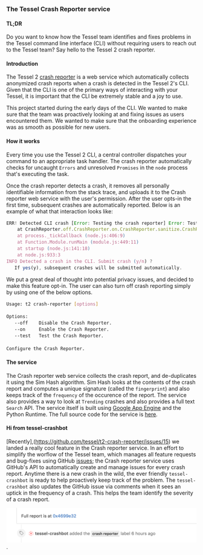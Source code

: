### The Tessel Crash Reporter service

#### TL;DR

Do you want to know how the Tessel team identifies and fixes problems in the Tessel command line interface (CLI) without requiring users to reach out to the Tessel team? Say hello to the Tessel 2 crash reporter.

#### Introduction

The Tessel 2 [crash reporter](http://crash-reporter.tessel.io) is a web service which automatically collects anonymized crash reports when a crash is detected in the Tessel 2's CLI. Given that the CLI is one of the primary ways of interacting with your Tessel, it is important that the CLI be extremely stable and a joy to use.

This project started during the early days of the CLI. We wanted to make sure that the team was proactively looking at and fixing issues as users encountered them. We wanted to make sure that the onboarding experience was as smooth as possible for new users.

#### How it works

Every time you use the Tessel 2 CLI, a central controller dispatches your command to an appropriate task handler. The crash reporter automatically checks for uncaught `Errors` and unresolved `Promises` in the `node` process that's executing the task. 

Once the crash reporter detects a crash, it removes all personally identifiable information from the stack trace, and uploads it to the Crash reporter web service with the user's permission. After the user opts-in the first time, subsequent crashes are automatically reported. Below is an example of what that interaction looks like:

```javascript
ERR! Detected CLI crash [Error: Testing the crash reporter] Error: Testing the crash reporter
    at CrashReporter.off.CrashReporter.on.CrashReporter.sanitize.CrashReporter.sanitize.redactions.CrashReporter.prompt.CrashReporter.submit.CrashReporter.prompt.then.CrashReporter.post.CrashReporter.status.CrashReporter.test (/Users/rahulrav/Workspaces/Tessel2/CLI/lib/crash-reporter.js:177:25)
    at process._tickCallback (node.js:406:9)
    at Function.Module.runMain (module.js:449:11)
    at startup (node.js:141:18)
    at node.js:933:3
INFO Detected a crash in the CLI. Submit crash (y/n) ?
   If yes(y), subsequent crashes will be submitted automatically.
```

We put a great deal of thought into potential privacy issues, and decided to make this feature opt-in. The user can also turn off crash reporting simply by using one of the below options.

```bash
Usage: t2 crash-reporter [options]

Options:
   --off    Disable the Crash Reporter.
   --on     Enable the Crash Reporter.
   --test   Test the Crash Reporter.

Configure the Crash Reporter.
```

#### The service

The Crash reporter web service collects the crash report, and de-duplicates it using the Sim Hash algorithm. Sim Hash looks at the contents of the crash report and computes a unique signature (called the `fingerprint`) and also keeps track of the `frequency` of the occurence of the report. The service also provides a way to look at `Trending` crashes and also provides a full text `Search` API. The service itself is built using [Google App Engine](https://cloud.google.com/appengine/docs) and the Python Runtime. The full source code for the service is [here](https://github.com/tessel/t2-crash-reporter). 

#### Hi from tessel-crashbot

[Recently],(https://github.com/tessel/t2-crash-reporter/issues/15) we landed a really cool feature in the Crash reporter service. In an effort to simplify the worflow of the Tessel team, which manages all feature requests and bug-fixes using GitHub [issues](https://github.com/tessel/t2-cli/issues); the Crash reporter service uses GitHub's API to automatically create and manage issues for every crash report. Anytime there is a new crash in the wild, the ever friendly 
`tessel-crashbot` is ready to help proactively keep track of the problem. The `tessel-crashbot` also updates the GitHub issue via comments when it sees an uptick in the frequency of a crash. This helps the team identify the severity of a crash report.

![Image of crashbot submission](images/crash_bot.png).


